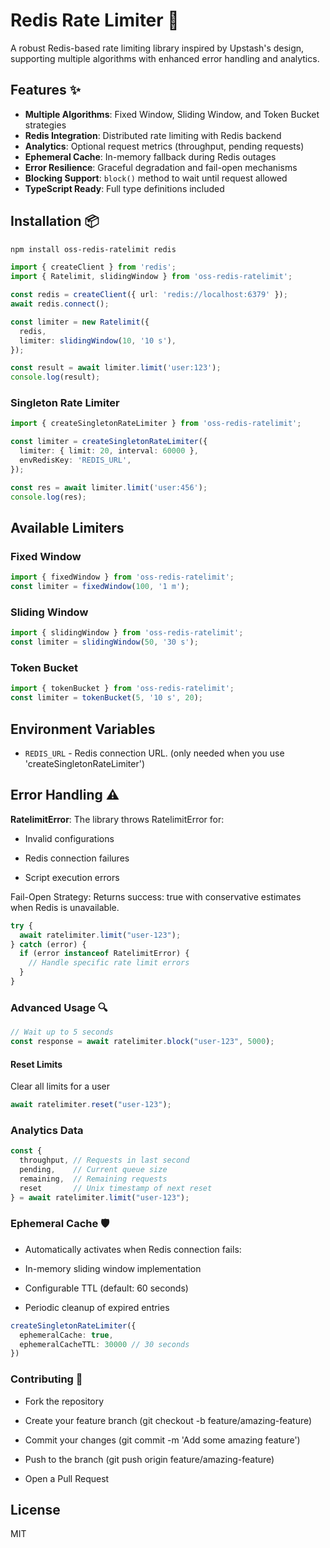 # Redis Rate Limiter 🚀

A robust Redis-based rate limiting library inspired by Upstash's design, supporting multiple algorithms with enhanced error handling and analytics.

## Features ✨

- **Multiple Algorithms**: Fixed Window, Sliding Window, and Token Bucket strategies
- **Redis Integration**: Distributed rate limiting with Redis backend
- **Analytics**: Optional request metrics (throughput, pending requests)
- **Ephemeral Cache**: In-memory fallback during Redis outages
- **Error Resilience**: Graceful degradation and fail-open mechanisms
- **Blocking Support**: `block()` method to wait until request allowed
- **TypeScript Ready**: Full type definitions included

## Installation 📦

```bash
npm install oss-redis-ratelimit redis
```


```ts
import { createClient } from 'redis';
import { Ratelimit, slidingWindow } from 'oss-redis-ratelimit';

const redis = createClient({ url: 'redis://localhost:6379' });
await redis.connect();

const limiter = new Ratelimit({
  redis,
  limiter: slidingWindow(10, '10 s'),
});

const result = await limiter.limit('user:123');
console.log(result);
```

### Singleton Rate Limiter

```ts
import { createSingletonRateLimiter } from 'oss-redis-ratelimit';

const limiter = createSingletonRateLimiter({
  limiter: { limit: 20, interval: 60000 },
  envRedisKey: 'REDIS_URL',
});

const res = await limiter.limit('user:456');
console.log(res);
```

## Available Limiters

### Fixed Window
```ts
import { fixedWindow } from 'oss-redis-ratelimit';
const limiter = fixedWindow(100, '1 m');
```

### Sliding Window
```ts
import { slidingWindow } from 'oss-redis-ratelimit';
const limiter = slidingWindow(50, '30 s');
```

### Token Bucket
```ts
import { tokenBucket } from 'oss-redis-ratelimit';
const limiter = tokenBucket(5, '10 s', 20);
```

## Environment Variables
- `REDIS_URL` - Redis connection URL. (only needed when you use 'createSingletonRateLimiter')

## Error Handling ⚠️
 **RatelimitError**: The library throws RatelimitError for:
- Invalid configurations

- Redis connection failures

- Script execution errors

Fail-Open Strategy: Returns success: true with conservative estimates when Redis is unavailable.
```ts
try {
  await ratelimiter.limit("user-123");
} catch (error) {
  if (error instanceof RatelimitError) {
    // Handle specific rate limit errors
  }
}
```
### Advanced Usage 🔍

```ts
// Wait up to 5 seconds
const response = await ratelimiter.block("user-123", 5000);
```
#### Reset Limits
Clear all limits for a user
```ts
await ratelimiter.reset("user-123");
```

### Analytics Data
```ts
const {
  throughput, // Requests in last second
  pending,    // Current queue size
  remaining,  // Remaining requests
  reset       // Unix timestamp of next reset
} = await ratelimiter.limit("user-123");
```

### Ephemeral Cache 🛡️
- Automatically activates when Redis connection fails:

- In-memory sliding window implementation

- Configurable TTL (default: 60 seconds)

- Periodic cleanup of expired entries
```ts
createSingletonRateLimiter({
  ephemeralCache: true,
  ephemeralCacheTTL: 30000 // 30 seconds
})
```

### Contributing 🤝
- Fork the repository

- Create your feature branch (git checkout -b feature/amazing-feature)

- Commit your changes (git commit -m 'Add some amazing feature')

- Push to the branch (git push origin feature/amazing-feature)

- Open a Pull Request



## License
MIT
